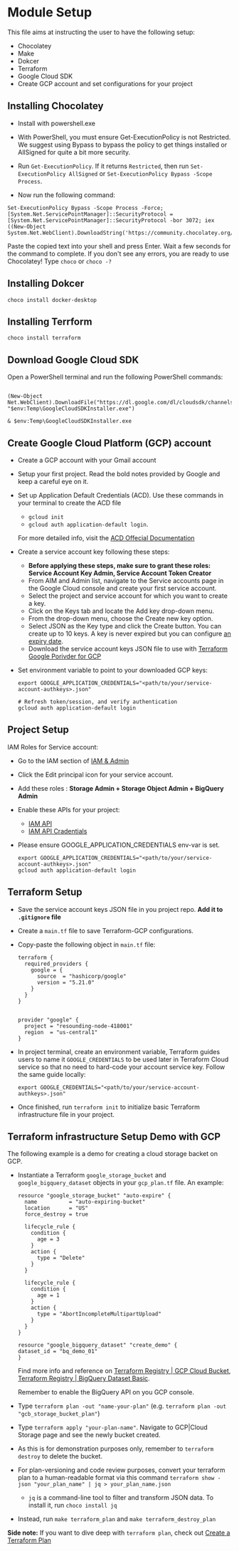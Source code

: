 # Module Setup

This file aims at instructing the user to have the following setup:

- Chocolatey
- Make
- Dokcer
- Terraform
- Google Cloud SDK
- Create GCP account and set configurations for your project

## Installing Chocolatey

- Install with powershell.exe

- With PowerShell, you must ensure Get-ExecutionPolicy is not Restricted. We suggest using Bypass to bypass the policy to get things installed or AllSigned for quite a bit more security.

- Run `Get-ExecutionPolicy`. If it returns `Restricted`, then run `Set-ExecutionPolicy AllSigned` or `Set-ExecutionPolicy Bypass -Scope Process`.

- Now run the following command:

```
Set-ExecutionPolicy Bypass -Scope Process -Force; [System.Net.ServicePointManager]::SecurityProtocol = [System.Net.ServicePointManager]::SecurityProtocol -bor 3072; iex ((New-Object System.Net.WebClient).DownloadString('https://community.chocolatey.org/install.ps1'))
```

Paste the copied text into your shell and press Enter.
Wait a few seconds for the command to complete.
If you don't see any errors, you are ready to use Chocolatey! Type `choco` or `choco -?`

## Installing Dokcer

`choco install docker-desktop`

## Installing Terrform

`choco install terraform`

## Download Google Cloud SDK

Open a PowerShell terminal and run the following PowerShell commands:

```

(New-Object Net.WebClient).DownloadFile("https://dl.google.com/dl/cloudsdk/channels/rapid/GoogleCloudSDKInstaller.exe", "$env:Temp\GoogleCloudSDKInstaller.exe")

& $env:Temp\GoogleCloudSDKInstaller.exe

```

## Create Google Cloud Platform (GCP) account

- Create a GCP account with your Gmail account
- Setup your first project. Read the bold notes provided by Google and keep a careful eye on it.
- Set up Application Default Credentials (ACD). Use these commands in your terminal to create the ACD file

  - `gcloud init`
  - `gcloud auth application-default login`.

  For more detailed info, visit the [ACD Offecial Documentation](https://cloud.google.com/docs/authentication/provide-credentials-adc?_gl=1*1bnte70*_ga*MTkyNzM4MTU5Ni4xNzA0MDMzOTc3*_ga_WH2QY8WWF5*MTcxMTA3NTEyMy4yNC4xLjE3MTEwNzk2NjguMC4wLjA.&_ga=2.15902966.-1927381596.1704033977)

- Create a service account key following these steps:

  - **Before applying these steps, make sure to grant these roles: Service Account Key Admin, Service Account Token Creator**
  - From AIM and Admin list, navigate to the Service accounts page in the Google Cloud console and create your first service account.
  - Select the project and service account for which you want to create a key.
  - Click on the Keys tab and locate the Add key drop-down menu.
  - From the drop-down menu, choose the Create new key option.
  - Select JSON as the Key type and click the Create button. You can create up to 10 keys. A key is never expired but you can configure [an expiry date](https://cloud.google.com/resource-manager/docs/resource-settings/overview#iam-serviceAccountKeyExpiry).
  - Download the service account keys JSON file to use with [Terraform Google Porivder for GCP](https://registry.terraform.io/providers/hashicorp/google/latest/docs/guides/provider_reference)

- Set environment variable to point to your downloaded GCP keys:

  ```
  export GOOGLE_APPLICATION_CREDENTIALS="<path/to/your/service-account-authkeys>.json"

  # Refresh token/session, and verify authentication
  gcloud auth application-default login
  ```

## Project Setup

IAM Roles for Service account:

- Go to the IAM section of [IAM & Admin](https://console.cloud.google.com/iam-admin/iam)

- Click the Edit principal icon for your service account.

- Add these roles : **Storage Admin + Storage Object Admin + BigQuery Admin**

- Enable these APIs for your project:

  - [IAM API](https://console.cloud.google.com/apis/library/iam.googleapis.com)
  - [IAM API Cradentials](https://console.cloud.google.com/apis/library/iamcredentials.googleapis.com)

- Please ensure GOOGLE_APPLICATION_CREDENTIALS env-var is set.

  ```
  export GOOGLE_APPLICATION_CREDENTIALS="<path/to/your/service-account-authkeys>.json"
  gcloud auth application-default login
  ```

## Terraform Setup

- Save the service account keys JSON file in you project repo. **Add it to `.gitignore` file**
- Create a `main.tf` file to save Terraform-GCP configurations.
- Copy-paste the following object in `main.tf` file:

  ```
  terraform {
    required_providers {
      google = {
        source  = "hashicorp/google"
        version = "5.21.0"
      }
    }
  }
  
  
  provider "google" {
    project = "resounding-node-418001"
    region  = "us-central1"
  }
  ```

- In project terminal, create an environment variable, Terraform guides users to name it `GOOGLE_CREDENTIALS` to be used later in Terraform Cloud service so that no need to hard-code your account service key. Follow the same guide locally:
  ```
  export GOOGLE_CREDENTIALS="<path/to/your/service-account-authkeys>.json"
  ```
- Once finished, run `terraform init` to initialize basic Terraform infrastructure file in your project.

## Terraform infrastructure Setup Demo with GCP

The following example is a demo for creating a cloud storage backet on GCP.

- Instantiate a Terraform `google_storage_bucket` and `google_bigquery_dataset` objects in your `gcp_plan.tf` file. An example:

  ```
  resource "google_storage_bucket" "auto-expire" {
    name          = "auto-expiring-bucket"
    location      = "US"
    force_destroy = true

    lifecycle_rule {
      condition {
        age = 3
      }
      action {
        type = "Delete"
      }
    }

    lifecycle_rule {
      condition {
        age = 1
      }
      action {
        type = "AbortIncompleteMultipartUpload"
      }
    }
  }

  resource "google_bigquery_dataset" "create_demo" {
  dataset_id = "bq_demo_01"
  }
  ```

  Find more info and reference on [Terraform Registry | GCP Cloud Bucket](https://registry.terraform.io/providers/hashicorp/google/latest/docs/resources/storage_bucket), [Terraform Registry | BigQuery Dataset Basic](https://registry.terraform.io/providers/hashicorp/google/latest/docs/resources/bigquery_dataset).

  Remember to enable the BigQuery API on you GCP console.

- Type `terraform plan -out "name-your-plan"` (e.g. `terraform plan -out "gcb_storage_bucket_plan"`)
- Type `terraform apply "your-plan-name"`. Navigate to GCP|Cloud Storage page and see the newly bucket created.
- As this is for demonstration purposes only, remember to `terraform destroy` to delete the bucket.
- For plan-versioning and code review purposes, convert your terraform plan to a human-readable format via this command `terraform show -json "your_plan_name" | jq > your_plan_name.json`
  - `jq` is a command-line tool to filter and transform JSON data. To install it, run `choco install jq`
- Instead, run `make terraform_plan` and `make terraform_destroy_plan`

**Side note:** If you want to dive deep with `terraform plan`, check out [Create a Terraform Plan](https://developer.hashicorp.com/terraform/tutorials/cli/plan)
